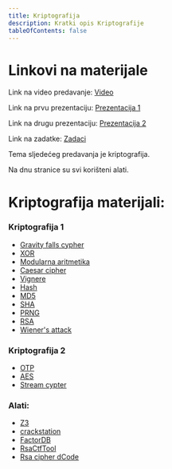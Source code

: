 ```yaml
---
title: Kriptografija
description: Kratki opis Kriptografije
tableOfContents: false
---
```


# Linkovi na materijale

Link na video predavanje: [Video](https://youtu.be/aK8GCrIa9jU?si=CsoNVw98yKCqTapP)

Link na prvu prezentaciju: [Prezentacija 1](https://drive.google.com/file/d/1m74ZsxDWSiZsJGe-uAcx5qLLfkYX12VJ/view?usp=sharing)

Link na drugu prezentaciju: [Prezentacija 2](https://drive.google.com/file/d/1ZDp7w6gEa70NI_r-OtkJUE2E3UOVBlPT/view?usp=share_link)

Link na zadatke: [Zadaci](https://drive.google.com/file/d/12mXDEf5MJWtUwI_e_RcxpW8L8udmDUoo/view?usp=sharing)

Tema sljedećeg predavanja je kriptografija.

Na dnu stranice su svi korišteni alati.

# Kriptografija materijali:

### Kriptografija 1

- [Gravity falls cypher](https://www.dcode.fr/gravity-falls-bill-cipher)
- [XOR](https://en.wikipedia.org/wiki/XOR_gate)
- [Modularna aritmetika](https://en.wikipedia.org/wiki/Modular_arithmetic)
- [Caesar cipher](https://en.wikipedia.org/wiki/Caesar_cipher)
- [Vignere](https://en.wikipedia.org/wiki/Vigenère_cipher)
- [Hash](https://en.wikipedia.org/wiki/Hash_function)
- [MD5](https://en.wikipedia.org/wiki/MD5)
- [SHA](https://en.wikipedia.org/wiki/SHA-2)
- [PRNG](https://en.wikipedia.org/wiki/Pseudorandom_number_generator)
- [RSA](https://en.wikipedia.org/wiki/RSA_(cryptosystem))
- [Wiener's attack](https://en.wikipedia.org/wiki/Wiener%27s_attack)

### Kriptografija 2 

- [OTP](https://www.ciphermachinesandcryptology.com/en/onetimepad.htm)
- [AES](https://www.simplilearn.com/tutorials/cryptography-tutorial/aes-encryption)
- [Stream cypter](https://en.wikipedia.org/wiki/Stream_cipher)

### Alati: 

- [Z3](https://ericpony.github.io/z3py-tutorial/guide-examples.htm)
- [crackstation](https://crackstation.net)
- [FactorDB](http://factordb.com)
- [RsaCtfTool](https://github.com/RsaCtfTool/RsaCtfTool)
- [Rsa cipher dCode](https://www.dcode.fr/rsa-cipher) 